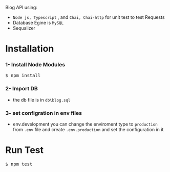 Blog API using:
- `Node js, Typescript` , and `Chai, Chai-http` for unit test to test Requests
- Database Egine is  `MySQL`
- Sequalizer

# Installation
### 1- Install Node Modules
<pre>
$ npm install
</pre>
### 2- Import DB
- the db file is in `db\blog.sql`
### 3- set configration in env files
- env.development
you can change the enviroment type to `production` from `.env` file and create `.env.production` and set the configuration in it

# Run Test
<pre>
$ npm test
</pre>
